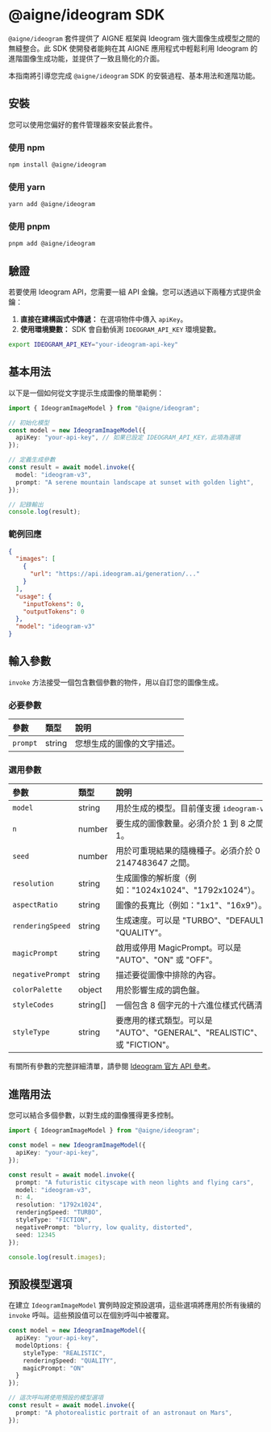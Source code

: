 # @aigne/ideogram SDK

`@aigne/ideogram` 套件提供了 AIGNE 框架與 Ideogram 強大圖像生成模型之間的無縫整合。此 SDK 使開發者能夠在其 AIGNE 應用程式中輕鬆利用 Ideogram 的進階圖像生成功能，並提供了一致且簡化的介面。

本指南將引導您完成 `@aigne/ideogram` SDK 的安裝過程、基本用法和進階功能。

## 安裝

您可以使用您偏好的套件管理器來安裝此套件。

### 使用 npm

```bash
npm install @aigne/ideogram
```

### 使用 yarn

```bash
yarn add @aigne/ideogram
```

### 使用 pnpm

```bash
pnpm add @aigne/ideogram
```

## 驗證

若要使用 Ideogram API，您需要一組 API 金鑰。您可以透過以下兩種方式提供金鑰：

1.  **直接在建構函式中傳遞：** 在選項物件中傳入 `apiKey`。
2.  **使用環境變數：** SDK 會自動偵測 `IDEOGRAM_API_KEY` 環境變數。

```bash
export IDEOGRAM_API_KEY="your-ideogram-api-key"
```

## 基本用法

以下是一個如何從文字提示生成圖像的簡單範例：

```typescript
import { IdeogramImageModel } from "@aigne/ideogram";

// 初始化模型
const model = new IdeogramImageModel({
  apiKey: "your-api-key", // 如果已設定 IDEOGRAM_API_KEY，此項為選填
});

// 定義生成參數
const result = await model.invoke({
  model: "ideogram-v3",
  prompt: "A serene mountain landscape at sunset with golden light",
});

// 記錄輸出
console.log(result);
```

### 範例回應

```json
{
  "images": [
    {
      "url": "https://api.ideogram.ai/generation/..."
    }
  ],
  "usage": {
    "inputTokens": 0,
    "outputTokens": 0
  },
  "model": "ideogram-v3"
}
```

## 輸入參數

`invoke` 方法接受一個包含數個參數的物件，用以自訂您的圖像生成。

### 必要參數

| 參數 | 類型 | 說明 |
| :-------- | :----- | :---------------------------------------------------- |
| `prompt` | string | 您想生成的圖像的文字描述。 |

### 選用參數

| 參數 | 類型 | 說明 |
| :--------------- | :--------- | :-------------------------------------------------------------------------------------------------------- |
| `model` | string | 用於生成的模型。目前僅支援 `ideogram-v3`。 |
| `n` | number | 要生成的圖像數量。必須介於 1 到 8 之間。預設為 1。 |
| `seed` | number | 用於可重現結果的隨機種子。必須介於 0 和 2147483647 之間。 |
| `resolution` | string | 生成圖像的解析度（例如："1024x1024"、"1792x1024"）。 |
| `aspectRatio` | string | 圖像的長寬比（例如："1x1"、"16x9"）。 |
| `renderingSpeed` | string | 生成速度。可以是 "TURBO"、"DEFAULT" 或 "QUALITY"。 |
| `magicPrompt` | string | 啟用或停用 MagicPrompt。可以是 "AUTO"、"ON" 或 "OFF"。 |
| `negativePrompt` | string | 描述要從圖像中排除的內容。 |
| `colorPalette` | object | 用於影響生成的調色盤。 |
| `styleCodes` | string[] | 一個包含 8 個字元的十六進位樣式代碼清單。 |
| `styleType` | string | 要應用的樣式類型。可以是 "AUTO"、"GENERAL"、"REALISTIC"、"DESIGN" 或 "FICTION"。 |

有關所有參數的完整詳細清單，請參閱 [Ideogram 官方 API 參考](https://developer.ideogram.ai/api-reference/api-reference/generate-v3)。

## 進階用法

您可以結合多個參數，以對生成的圖像獲得更多控制。

```typescript
import { IdeogramImageModel } from "@aigne/ideogram";

const model = new IdeogramImageModel({
  apiKey: "your-api-key",
});

const result = await model.invoke({
  prompt: "A futuristic cityscape with neon lights and flying cars",
  model: "ideogram-v3",
  n: 4,
  resolution: "1792x1024",
  renderingSpeed: "TURBO",
  styleType: "FICTION",
  negativePrompt: "blurry, low quality, distorted",
  seed: 12345
});

console.log(result.images);
```

## 預設模型選項

在建立 `IdeogramImageModel` 實例時設定預設選項，這些選項將應用於所有後續的 `invoke` 呼叫。這些預設值可以在個別呼叫中被覆寫。

```typescript
const model = new IdeogramImageModel({
  apiKey: "your-api-key",
  modelOptions: {
    styleType: "REALISTIC",
    renderingSpeed: "QUALITY",
    magicPrompt: "ON"
  }
});

// 這次呼叫將使用預設的模型選項
const result = await model.invoke({
  prompt: "A photorealistic portrait of an astronaut on Mars",
});
```